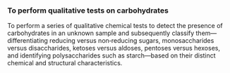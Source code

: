 ### To perform qualitative tests on carbohydrates 
To perform a series of qualitative chemical tests to detect the presence of carbohydrates in an unknown sample and subsequently classify them—differentiating reducing versus non‑reducing sugars, monosaccharides versus disaccharides, ketoses versus aldoses, pentoses versus hexoses, and identifying polysaccharides such as starch—based on their distinct chemical and structural characteristics.

